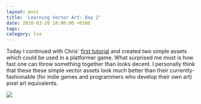 ```yaml
---
layout: post
title: 'Learning Vector Art: Day 2'
date: 2018-03-20 18:00:00 +0100
tags:
category: lva
---
```


Today I continued with Chris' [first tutorial](https://www.gamasutra.com/blogs/ChrisHildenbrand/20111015/90415/2D_Game_Art_For_Programmers__Part_1_updated.php) and created two simple assets which could be used in a platformer game. What surprised me most is how fast one can throw something together than looks decent. I personally think that these these simple vector assets look much better than their currently-fashionable (for indie games and programmers who develop their own art) pixel art equivalents.

![]({{site.baseurl}}/assets/images/posts/2018/LearningVectorArt/02.svg)
